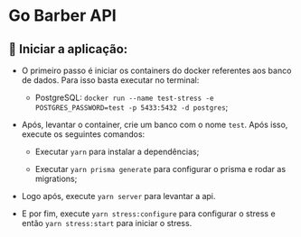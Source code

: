 # Go Barber API

## :horse_racing: Iniciar a aplicação:

- O primeiro passo é iniciar os containers do docker referentes aos banco de dados. Para isso basta executar no terminal:

  - PostgreSQL: `docker run --name test-stress -e POSTGRES_PASSWORD=test -p 5433:5432 -d postgres`;

- Após, levantar o container, crie um banco com o nome `test`. Após isso, execute os seguintes comandos:

  - Executar `yarn` para instalar a dependências;

  - Executar `yarn prisma generate` para configurar o prisma e rodar as migrations;

- Logo após, execute `yarn server` para levantar a api.

- E por fim, execute `yarn stress:configure` para configurar o stress e então `yarn stress:start` para iniciar o stress.